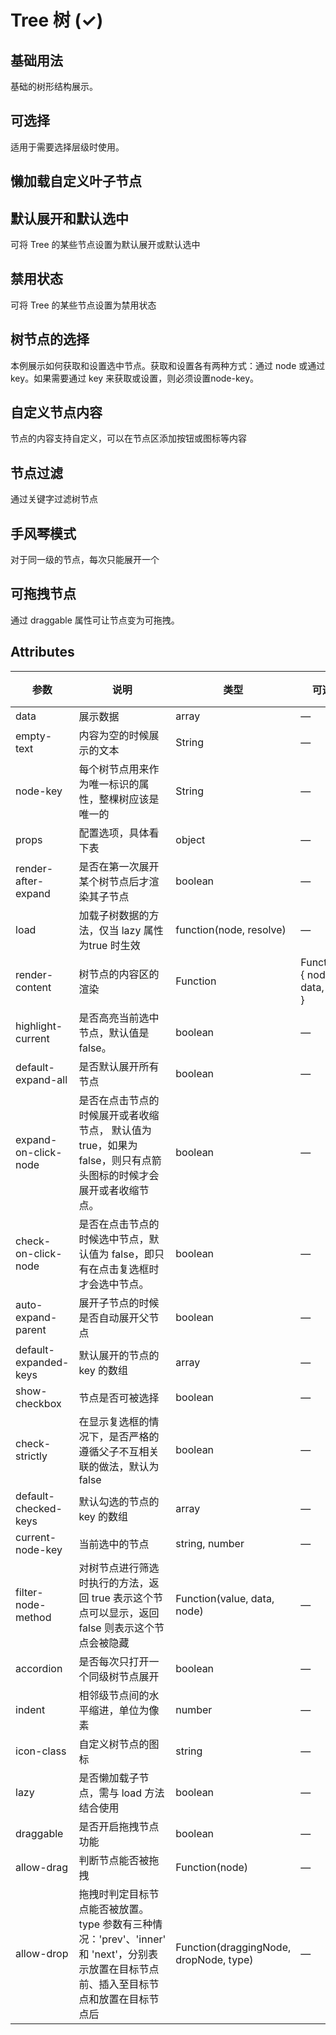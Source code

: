 # Tree 树 (✓)

## 基础用法
基础的树形结构展示。
<m-tree />

## 可选择
适用于需要选择层级时使用。
<m-tree-checked />

## 懒加载自定义叶子节点
<m-tree-lazy />

## 默认展开和默认选中
可将 Tree 的某些节点设置为默认展开或默认选中
<m-tree-default />

## 禁用状态
可将 Tree 的某些节点设置为禁用状态
<m-tree-disabled />

## 树节点的选择
本例展示如何获取和设置选中节点。获取和设置各有两种方式：通过 node 或通过 key。如果需要通过 key 来获取或设置，则必须设置node-key。
<m-tree-get />

## 自定义节点内容
节点的内容支持自定义，可以在节点区添加按钮或图标等内容
<m-tree-diy />

## 节点过滤
通过关键字过滤树节点
<m-tree-filter />

## 手风琴模式
对于同一级的节点，每次只能展开一个
<m-tree-accordion />

## 可拖拽节点
通过 draggable 属性可让节点变为可拖拽。
<m-tree-draggable  />

## Attributes
| 参数      | 说明          | 类型      | 可选值                           | 默认值  |
|---------- |-------------- |---------- |--------------------------------  |-------- |
|data|	展示数据|	array|	—|	—|
|empty-text	|内容为空的时候展示的文本|	String|	—	|—|
|node-key|	每个树节点用来作为唯一标识的属性，整棵树应该是唯一的	|String	|—|	—|
|props|	配置选项，具体看下表	|object|	—	|—|
|render-after-expand	|是否在第一次展开某个树节点后才渲染其子节点|	boolean|	—|	true|
|load	|加载子树数据的方法，仅当 lazy 属性为true 时生效	|function(node, resolve)	|—	|—|
|render-content	|树节点的内容区的渲染 |Function|	Function(h, { node, data, store }	|—	|—|
|highlight-current|	是否高亮当前选中节点，默认值是 false。|	boolean|	—	|false|
|default-expand-all	|是否默认展开所有节点|	boolean	|—	|false|
|expand-on-click-node	|是否在点击节点的时候展开或者收缩节点， 默认值为 true，如果为 false，则只有点箭头图标的时候才会展开或者收缩节点。|	boolean	|—	|true|
|check-on-click-node	|是否在点击节点的时候选中节点，默认值为 false，即只有在点击复选框时才会选中节点。|	boolean|	—	|false|
|auto-expand-parent|	展开子节点的时候是否自动展开父节点|	boolean	|—	|true|
|default-expanded-keys	|默认展开的节点的 key 的数组|	array|	—	|—|
|show-checkbox|节点是否可被选择	|boolean	|—	|false|
|check-strictly|在显示复选框的情况下，是否严格的遵循父子不互相关联的做法，默认为 false	|boolean|	—	|false|
|default-checked-keys|	默认勾选的节点的 key 的数组|	array|	—	|—|
|current-node-key|	当前选中的节点|	string, number|	—	|—|
|filter-node-method	|对树节点进行筛选时执行的方法，返回 true 表示这个节点可以显示，返回 false 则表示这个节点会被隐藏|	Function(value, data, node)|	—|	—|
|accordion|是否每次只打开一个同级树节点展开|boolean	|—	|false|
|indent|相邻级节点间的水平缩进，单位为像素|	number|	—	|16|
|icon-class|自定义树节点的图标|string|	—|	—|
|lazy|是否懒加载子节点，需与 load 方法结合使用	|boolean	|—	|false|
|draggable|是否开启拖拽节点功能	|boolean|	—	|false|
|allow-drag	|判断节点能否被拖拽	|Function(node)|	—|—|
|allow-drop|拖拽时判定目标节点能否被放置。type 参数有三种情况：'prev'、'inner' 和 'next'，分别表示放置在目标节点前、插入至目标节点和放置在目标节点后|Function(draggingNode, dropNode, type)|—	|—|

